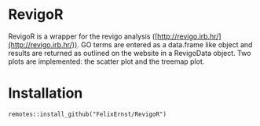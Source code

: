 # RevigoR

RevigoR is a wrapper for the revigo analysis ([http://revigo.irb.hr/](http://revigo.irb.hr/)).
GO terms are entered as a data.frame like object and results are returned as outlined on the website
in a RevigoData object.
Two plots are implemented: the scatter plot and the treemap plot.

# Installation

```
remotes::install_github("FelixErnst/RevigoR")
```
